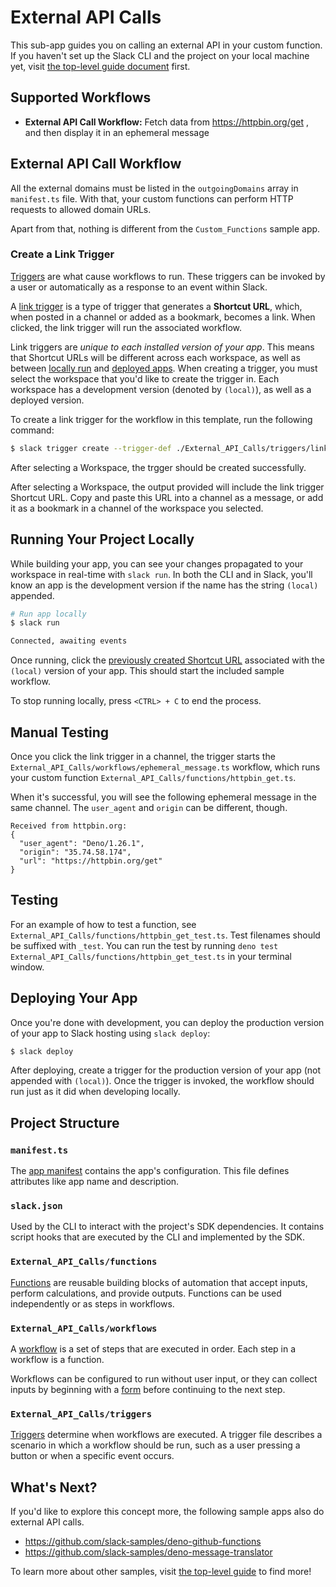# External API Calls

This sub-app guides you on calling an external API in your custom function. If
you haven't set up the Slack CLI and the project on your local machine yet,
visit [the top-level guide document](../README.md) first.

## Supported Workflows

- **External API Call Workflow:** Fetch data from https://httpbin.org/get , and
  then display it in an ephemeral message

## External API Call Workflow

All the external domains must be listed in the `outgoingDomains` array in
`manifest.ts` file. With that, your custom functions can perform HTTP requests
to allowed domain URLs.

Apart from that, nothing is different from the `Custom_Functions` sample app.

### Create a Link Trigger

[Triggers](https://api.slack.com/future/triggers) are what cause workflows to
run. These triggers can be invoked by a user or automatically as a response to
an event within Slack.

A [link trigger](https://api.slack.com/future/triggers/link) is a type of
trigger that generates a **Shortcut URL**, which, when posted in a channel or
added as a bookmark, becomes a link. When clicked, the link trigger will run the
associated workflow.

Link triggers are _unique to each installed version of your app_. This means
that Shortcut URLs will be different across each workspace, as well as between
[locally run](#running-your-project-locally) and
[deployed apps](#deploying-your-app). When creating a trigger, you must select
the workspace that you'd like to create the trigger in. Each workspace has a
development version (denoted by `(local)`), as well as a deployed version.

To create a link trigger for the workflow in this template, run the following
command:

```zsh
$ slack trigger create --trigger-def ./External_API_Calls/triggers/link.ts
```

After selecting a Workspace, the trgger should be created successfully.

After selecting a Workspace, the output provided will include the link trigger
Shortcut URL. Copy and paste this URL into a channel as a message, or add it as
a bookmark in a channel of the workspace you selected.

## Running Your Project Locally

While building your app, you can see your changes propagated to your workspace
in real-time with `slack run`. In both the CLI and in Slack, you'll know an app
is the development version if the name has the string `(local)` appended.

```zsh
# Run app locally
$ slack run

Connected, awaiting events
```

Once running, click the
[previously created Shortcut URL](#create-a-link-trigger) associated with the
`(local)` version of your app. This should start the included sample workflow.

To stop running locally, press `<CTRL> + C` to end the process.

## Manual Testing

Once you click the link trigger in a channel, the trigger starts the
`External_API_Calls/workflows/ephemeral_message.ts` workflow, which runs your
custom function `External_API_Calls/functions/httpbin_get.ts`.

When it's successful, you will see the following ephemeral message in the same
channel. The `user_agent` and `origin` can be different, though.

```
Received from httpbin.org:
{
  "user_agent": "Deno/1.26.1",
  "origin": "35.74.58.174",
  "url": "https://httpbin.org/get"
}
```

## Testing

For an example of how to test a function, see
`External_API_Calls/functions/httpbin_get_test.ts`. Test filenames should be
suffixed with `_test`. You can run the test by running
`deno test External_API_Calls/functions/httpbin_get_test.ts` in your terminal
window.

## Deploying Your App

Once you're done with development, you can deploy the production version of your
app to Slack hosting using `slack deploy`:

```zsh
$ slack deploy
```

After deploying, create a trigger for the production version of your app (not
appended with `(local)`). Once the trigger is invoked, the workflow should run
just as it did when developing locally.

## Project Structure

### `manifest.ts`

The [app manifest](https://api.slack.com/future/manifest) contains the app's
configuration. This file defines attributes like app name and description.

### `slack.json`

Used by the CLI to interact with the project's SDK dependencies. It contains
script hooks that are executed by the CLI and implemented by the SDK.

### `External_API_Calls/functions`

[Functions](https://api.slack.com/future/functions) are reusable building blocks
of automation that accept inputs, perform calculations, and provide outputs.
Functions can be used independently or as steps in workflows.

### `External_API_Calls/workflows`

A [workflow](https://api.slack.com/future/workflows) is a set of steps that are
executed in order. Each step in a workflow is a function.

Workflows can be configured to run without user input, or they can collect
inputs by beginning with a [form](https://api.slack.com/future/forms) before
continuing to the next step.

### `External_API_Calls/triggers`

[Triggers](https://api.slack.com/future/triggers) determine when workflows are
executed. A trigger file describes a scenario in which a workflow should be run,
such as a user pressing a button or when a specific event occurs.

## What's Next?

If you'd like to explore this concept more, the following sample apps also do
external API calls.

- https://github.com/slack-samples/deno-github-functions
- https://github.com/slack-samples/deno-message-translator

To learn more about other samples, visit [the top-level guide](../README.md) to
find more!
